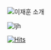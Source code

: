 ![이재훈 소개](https://capsule-render.vercel.app/api?type=rect&height=300&color=gradient&text=jaehunLee%20git)


![ljh](https://github-readme-stats.vercel.app/api?username=anuraghazra&show=reviews,discussions_started,discussions_answered,prs_merged,prs_merged_percentage)


[![Hits](https://hits.seeyoufarm.com/api/count/incr/badge.svg?url=https%3A%2F%2Fgithub.com%2Fjaehunleee&count_bg=%2379C83D&title_bg=%23555555&icon=&icon_color=%23E7E7E7&title=hits&edge_flat=false)](https://hits.seeyoufarm.com)